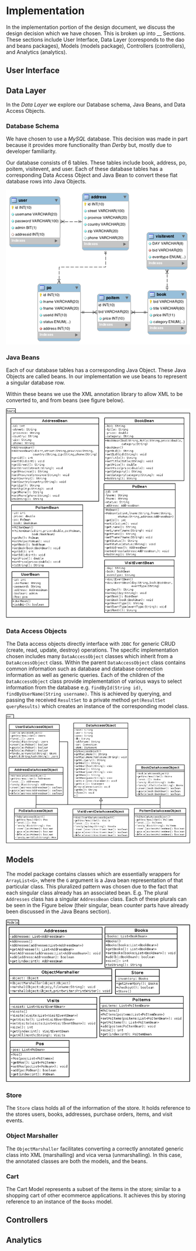 # Implementation

In the implementation portion of the design document, we discuss the design
decision which we have chosen. This is broken up into __ Sections. These
sections include User Interface, Data Layer (coresponds to the dao and beans packages), Models (models package),
Controllers (controllers), and Analytics (analytics).

## User Interface

## Data Layer

In the _Data Layer_ we explore our Database schema, Java Beans, and Data Access Objects.

### Database Schema

We have chosen to use a _MySQL_ database. This decision was made in part because it provides more
functionality than _Derby_ but, mostly due to developer familiarity.

Our database consists of 6 tables. These tables include book, address, po,
poitem, visitevent, and user. Each of these database tables has a corresponding
Data Access Object and Java Bean to convert these flat database rows into Java
Objects.

![Database Schema](resources/database-schema.png)

### Java Beans

Each of our database tables has a corresponding Java Object. These Java Objects
are called beans. In our implementation we use beans to represent a singular
database row.  

Within these beans we use the XML annotation library to allow XML to be
converted to, and from beans (see figure below).  

![JavaBean UML Diagrams](resources/class-diagrams/Beans.png)

### Data Access Objects

The Data access objects directly interface with `JDBC` for generic CRUD (create, read, update, destroy) operations. The specific implementation chosen includes many `DataAccessObject` classes which inherit from a `DataAccessObject` class. Within the parent `DataAccessObject` class contains common information such as database and database connection information as well as generic queries. Each of the children of the `DataAccessObject` class provide implementation of various ways to select information from the database e.g. `findById(String id)`, `findByUserName(String username)`. This is achieved by querying, and passing the received `ResultSet` to a private method `get(ResultSet queryResults)` which creates an instance of the corresponding model class.

![Data Access Object UML Diagrams](resources/class-diagrams/DataAccessObjects.png)

## Models

The model package contains classes which are essentially wrappers for `ArrayList<G>`, where the `G` argument is a Java bean representation of that particular class. This pluralized pattern was chosen due to the fact that each singular class already has an associated bean. E.g. The plural `Addresses` class has a singular `AddressBean` class. Each of these plurals can be seen in the Figure below (their singular, bean counter parts have already been discussed in the Java Beans section).

![Models UML Diagrams](resources/class-diagrams/Models.png)

### Store

The `Store` class holds all of the information of the store. It holds reference
to the stores users, books, addresses, purchase orders, items, and visit events.

### Object Marshaller

The `ObjectMarshaller` facilitates converting a correctly annotated generic class into XML (marshalling) and vica versa (unmarshalling). In this case, the annotated classes are both the models, and the beans.

### Cart

The Cart Model represents a subset of the items in the store; similar to a shopping cart of other ecommerce applications. It achieves this by storing reference to an instance of the `Books` model.

## Controllers

## Analytics
